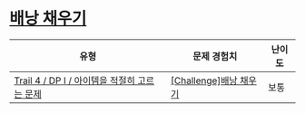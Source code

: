 # [배낭 채우기](https://www.codetree.ai/trails/complete/curated-cards/challenge-knapsack)

|유형|문제 경험치|난이도|
|---|---|---|
|[Trail 4 / DP I / 아이템을 적절히 고르는 문제](https://www.codetree.ai/trail-info/intermediate-low/)|[[Challenge]배낭 채우기](https://www.codetree.ai/trails/complete/curated-cards/challenge-knapsack/)|보통|

